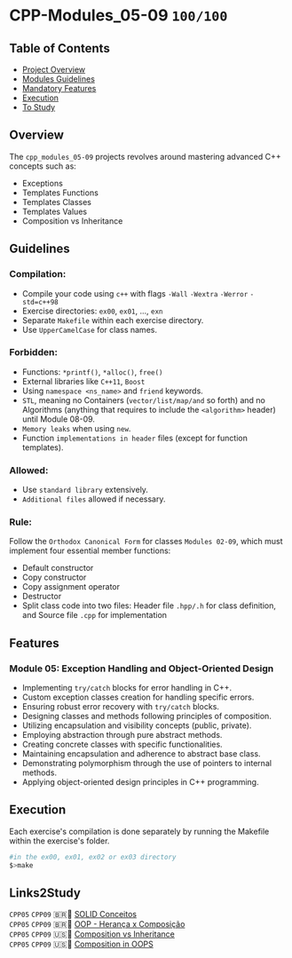 # CPP-Modules_05-09 `100/100`



## Table of Contents
- [Project Overview](#overview)
- [Modules Guidelines](#guidelines)
- [Mandatory Features](#features)
- [Execution](#execution)
- [To Study](#Links2Study)

## Overview
The `cpp_modules_05-09` projects revolves around mastering advanced C++ concepts such as:
- Exceptions
- Templates Functions 
- Templates Classes 
- Templates Values
- Composition vs Inheritance  
  
## Guidelines

### Compilation:

- Compile your code using `c++` with flags `-Wall` `-Wextra` `-Werror` `-std=c++98`
- Exercise directories: `ex00`, `ex01`, ..., `exn`
- Separate `Makefile` within each exercise directory.
- Use `UpperCamelCase` for class names.

### Forbidden:

- Functions: `*printf()`, `*alloc()`, `free()`
- External libraries like `C++11`, `Boost`
- Using `namespace <ns_name>` and `friend` keywords.
- `STL`, meaning no Containers (`vector/list/map/and` so forth) and no Algorithms (anything that requires to include the `<algorithm>` header) until Module 08-09.
- `Memory leaks` when using `new`.
- Function `implementations in header` files (except for function templates).

### Allowed:

- Use `standard library` extensively.
- `Additional files` allowed if necessary.

### Rule:
Follow the `Orthodox Canonical Form` for classes `Modules 02-09`, which must implement four essential member functions:
- Default constructor
- Copy constructor
- Copy assignment operator
- Destructor
- Split class code into two files: Header file `.hpp/.h` for class definition, and Source file `.cpp` for implementation

## Features

### Module 05: Exception Handling and Object-Oriented Design

- Implementing `try/catch` blocks for error handling in C++.
- Custom exception classes creation for handling specific errors.
- Ensuring robust error recovery with `try/catch` blocks.
- Designing classes and methods following principles of composition.
- Utilizing encapsulation and visibility concepts (public, private).
- Employing abstraction through pure abstract methods.
- Creating concrete classes with specific functionalities.
- Maintaining encapsulation and adherence to abstract base class.
- Demonstrating polymorphism through the use of pointers to internal methods.
- Applying object-oriented design principles in C++ programming.

## Execution
Each exercise's compilation is done separately by running the Makefile within the exercise's folder.  
```bash
#in the ex00, ex01, ex02 or ex03 directory
$>make

```
## Links2Study
`CPP05` `CPP09` 🇧🇷📄 [SOLID Conceitos](https://www.macoratti.net/11/05/pa_solid.htm)  
`CPP05` `CPP09` 🇧🇷📄 [OOP - Herança x Composição](https://www.macoratti.net/11/05/oop_cph1.htm)  
`CPP05` `CPP09` 🇺🇸📄 [Composition vs Inheritance](https://www.digitalocean.com/community/tutorials/composition-vs-inheritance)  
`CPP05` `CPP09` 🇺🇸📄 [Composition in OOPS](https://www.educba.com/composition-in-oops/)  
